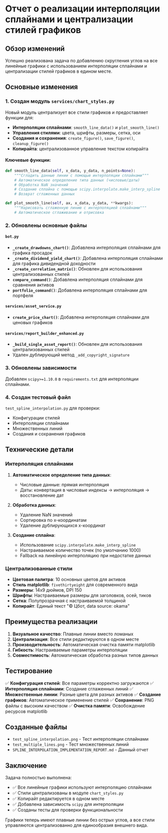 # Отчет о реализации интерполяции сплайнами и централизации стилей графиков

## Обзор изменений

Успешно реализована задача по добавлению скругления углов на все линейные графики с использованием интерполяции сплайнами и централизации стилей графиков в едином месте.

## Основные изменения

### 1. Создан модуль `services/chart_styles.py`

Новый модуль централизует все стили графиков и предоставляет функции для:
- **Интерполяции сплайнами**: `smooth_line_data()` и `plot_smooth_line()`
- **Управления стилями**: цвета, шрифты, размеры, сетка, оси
- **Создания и сохранения**: `create_figure()`, `save_figure()`, `cleanup_figure()`
- **Копирайта**: централизованное управление текстом копирайта

#### Ключевые функции:

```python
def smooth_line_data(self, x_data, y_data, n_points=None):
    """Сгладить данные линии с помощью интерполяции сплайнами"""
    # Автоматическое определение типа данных (числовые/даты)
    # Обработка NaN значений
    # Создание сплайна с помощью scipy.interpolate.make_interp_spline
    # Возврат сглаженных данных

def plot_smooth_line(self, ax, x_data, y_data, **kwargs):
    """Нарисовать сглаженную линию с интерполяцией сплайнами"""
    # Автоматическое сглаживание и отрисовка
```

### 2. Обновлены основные файлы

#### `bot.py`
- **`_create_drawdowns_chart()`**: Добавлена интерполяция сплайнами для графика просадок
- **`_create_dividend_yield_chart()`**: Добавлена интерполяция сплайнами для графика дивидендной доходности
- **`_create_correlation_matrix()`**: Обновлен для использования централизованных стилей
- **`compare_command()`**: Добавлена интерполяция сплайнами для сравнения активов
- **`portfolio_command()`**: Добавлена интерполяция сплайнами для портфеля

#### `services/asset_service.py`
- **`create_price_chart()`**: Добавлена интерполяция сплайнами для ценовых графиков

#### `services/report_builder_enhanced.py`
- **`_build_single_asset_report()`**: Обновлен для использования централизованных стилей
- Удален дублирующий метод `_add_copyright_signature`

### 3. Обновлены зависимости

Добавлен `scipy>=1.10.0` в `requirements.txt` для интерполяции сплайнами.

### 4. Создан тестовый файл

`test_spline_interpolation.py` для проверки:
- Конфигурации стилей
- Интерполяции сплайнами
- Множественных линий
- Создания и сохранения графиков

## Технические детали

### Интерполяция сплайнами

1. **Автоматическое определение типа данных**:
   - Числовые данные: прямая интерполяция
   - Даты: конвертация в числовые индексы → интерполяция → восстановление дат

2. **Обработка данных**:
   - Удаление NaN значений
   - Сортировка по x-координатам
   - Удаление дублирующихся x-координат

3. **Создание сплайна**:
   - Использование `scipy.interpolate.make_interp_spline`
   - Настраиваемое количество точек (по умолчанию 1000)
   - Fallback на линейную интерполяцию при недостатке данных

### Централизованные стили

- **Цветовая палитра**: 10 основных цветов для активов
- **Стиль matplotlib**: `fivethirtyeight` для современного вида
- **Размеры**: 14x9 дюймов, DPI 150
- **Шрифты**: Настраиваемые размеры для заголовков, осей, тиков
- **Сетка**: Полупрозрачная с настраиваемой толщиной
- **Копирайт**: Единый текст "© Цбот, data source: okama"

## Преимущества реализации

1. **Визуальное качество**: Плавные линии вместо ломаных
2. **Централизация**: Все стили редактируются в одном месте
3. **Производительность**: Автоматическая очистка памяти matplotlib
4. **Гибкость**: Настраиваемые параметры интерполяции
5. **Совместимость**: Автоматическая обработка разных типов данных

## Тестирование

✅ **Конфигурация стилей**: Все параметры корректно загружаются
✅ **Интерполяция сплайнами**: Создание сглаженных линий
✅ **Множественные линии**: Разные цвета для разных активов
✅ **Создание графиков**: Автоматическое применение стилей
✅ **Сохранение**: PNG файлы с высоким качеством
✅ **Очистка памяти**: Освобождение ресурсов matplotlib

## Созданные файлы

- `test_spline_interpolation.png` - Тест интерполяции сплайнами
- `test_multiple_lines.png` - Тест множественных линий
- `SPLINE_INTERPOLATION_IMPLEMENTATION_REPORT.md` - Данный отчет

## Заключение

Задача полностью выполнена:
- ✅ Все линейные графики используют интерполяцию сплайнами
- ✅ Стили централизованы в модуле `chart_styles.py`
- ✅ Копирайт редактируется в одном месте
- ✅ Добавлена зависимость `scipy` для интерполяции
- ✅ Созданы тесты для проверки функциональности

Графики теперь имеют плавные линии без острых углов, а все стили управляются централизованно для единообразия внешнего вида.
